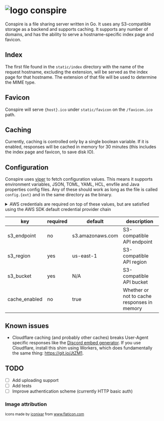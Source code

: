 # ![logo](https://user-images.githubusercontent.com/7191851/105656063-3f889680-5e76-11eb-857e-38fab7106630.png) conspire
Conspire is a file sharing server written in Go. It uses any S3-compatible storage as a backend and supports caching. It supports any number of domains, and has the ability to serve a hostname-specific index page and favicon.

## Index
The first file found in the `static/index` directory with the name of the request hostname, excluding the extension, will be served as the index page for that hostname. The extension of that file will be used to determine the MIME type.

## Favicon
Conspire will serve `{host}.ico` under `static/favicon` on the `/favicon.ico` path.

## Caching
Currently, caching is controlled only by a single boolean variable. If it is enabled, responses will be cached in memory for 30 minutes (this includes the index page and favicon, to save disk IO).

## Configuration
Conspire uses [viper](https://github.com/spf13/viper) to fetch configuration values. This means it supports environment variables, JSON, TOML, YAML, HCL, envfile and Java properties config files. Any of these should work as long as the file is called `config.{ext}` and in the same directory as the binary.

<details>
<summary>AWS credentials are required on top of these values, but are satisfied using the AWS SDK default credential provider chain</summary>

![screenshot](https://user-images.githubusercontent.com/7191851/105654757-86c15800-5e73-11eb-9537-d4832f1c1c65.png)
</details>

| key | required | default | description
| --- | --- | --- | ---
| s3_endpoint | no | s3.amazonaws.com | S3-compatible API endpoint
| s3_region | yes | us-east-1 | S3-compatible API region
| s3_bucket | yes | N/A | S3-compatible API bucket
| cache_enabled | no | true | Whether or not to cache responses in memory

## Known issues
- Cloudflare caching (and probably other caches) breaks User-Agent specific responses like the [Discord embed generator](https://github.com/sweepyoface/conspire/blob/master/pkg/routes/main.go#L90). If you use Cloudflare, install this shim using Workers, which does fundamentally the same thing: https://git.io/JtZM1.

## TODO
- [ ] Add uploading support
- [ ] Add tests
- [ ] Improve authentication scheme (currently HTTP basic auth)

### Image attribution
<sub>Icons made by [iconixar](https://www.flaticon.com/authors/iconixar) from www.flaticon.com</sub>